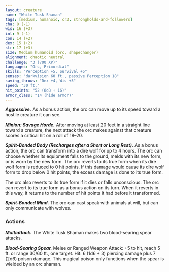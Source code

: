 ```yaml
---
layout: creature
name: "White Tusk Shaman"
tags: [medium, humanoid, cr3, strongholds-and-followers]
cha: 8 (-1)
wis: 16 (+3)
int: 9 (-1)
con: 14 (+2)
dex: 15 (+2)
str: 17 (+3)
size: Medium humanoid (orc, shapechanger)
alignment: chaotic neutral
challenge: "3 (700 XP)"
languages: "Orc, Primordial"
skills: "Perception +5, Survival +5"
senses: "darkvision 60 ft., passive Perception 18"
saving_throws: "Dex +4, Wis +5"
speed: "30 ft."
hit_points: "52 (8d8 + 16)"
armor_class: "14 (hide armor)"
---
```


***Aggressive.*** As a bonus action, the orc can
move up to its speed toward a hostile creature it
can see.

***Minion: Savage Horde.*** After moving at least 20
feet in a straight line toward a creature, the next
attack the orc makes against that creature scores
a critical hit on a roll of 18–20.

***Spirit-Bonded Body (Recharges after a Short
or Long Rest).*** As a bonus action, the orc can
transform into a dire wolf for up to 4 hours. The
orc can choose whether its equipment falls to
the ground, melds with its new form, or is worn
by the new form. The orc reverts to its true form
when its dire wolf form is reduced to 0 hit points.
If this damage would cause its dire wolf form to
drop below 0 hit points, the excess damage is
done to its true form.

The orc also reverts to its true form if it dies
or falls unconscious. The orc can revert to its
true form as a bonus action on its turn. When it
reverts in this way, it returns to the number of hit
points it had before it transformed.

***Spirit-Bonded Mind.*** The orc can cast speak
with animals at will, but can only communicate
with wolves. 


### Actions

***Multiattack.*** The White Tusk Shaman makes two
blood-searing spear attacks.

***Blood-Searing Spear.*** Melee or Ranged Weapon
Attack: +5 to hit, reach 5 ft. or range 30/60 ft.,
one target. Hit: 6 (1d6 + 3) piercing damage plus
7 (2d6) poison damage. This magical poison only
functions when the spear is wielded by an orc
shaman.
